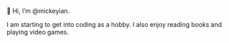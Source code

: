👋 Hi, I’m @mickeyian.

I am starting to get into coding as a hobby. I also enjoy reading books and playing video games.

<!---
mickeyian/mickeyian is a ✨ special ✨ repository because its `README.md` (this file) appears on your GitHub profile.
You can click the Preview link to take a look at your changes.
--->
